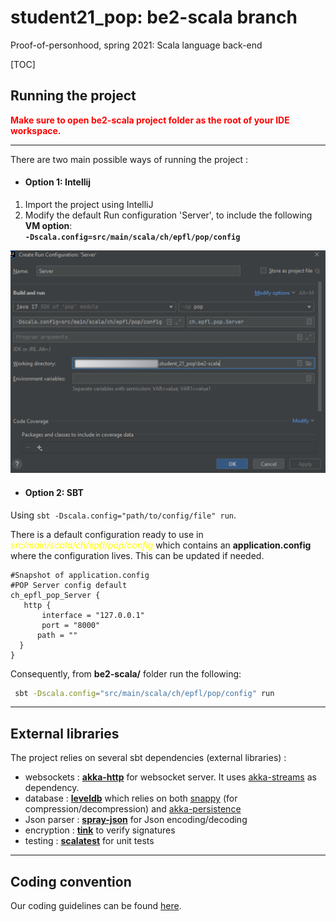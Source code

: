 # student21_pop: be2-scala branch
Proof-of-personhood, spring 2021: Scala language back-end

[TOC]

## Running the project
<span style="color:red;font-weight:bold">
Make sure to open be2-scala project folder as the root of your IDE workspace.
</span>

---
There are two main possible ways of running the project :
* #### Option 1: Intellij
1. Import the project using IntelliJ
2. Modify the default  Run configuration 'Server', to include the following __VM option__: <br>
__```-Dscala.config=src/main/scala/ch/epfl/pop/config```__

![](docs/images/intellij-vm.png)

* #### Option 2: SBT
 Using `sbt -Dscala.config="path/to/config/file" run`.

 There is a default configuration ready to use in <span style="color:yellow">_src/main/scala/ch/epfl/pop/config_</span> which contains an __application.config__ where the configuration lives. This can be updated if needed.
 ```apacheconf
 #Snapshot of application.config
 #POP Server config default
ch_epfl_pop_Server {
    http {
        interface = "127.0.0.1"
        port = "8000"
       path = ""
   }
}
```
Consequently, from **be2-scala/** folder run the following:
```bash
 sbt -Dscala.config="src/main/scala/ch/epfl/pop/config" run
```

---



## External libraries

The project relies on several sbt dependencies (external libraries) :

- websockets : [**akka-http**](https://doc.akka.io/docs/akka-http/current/introduction.html) for websocket server. It uses [akka-streams](https://doc.akka.io/docs/akka/current/stream/index.html) as dependency.
- database : [**leveldb**](https://github.com/codeborui/leveldb-scala) which relies on both [snappy](https://search.maven.org/artifact/org.xerial.snappy/snappy-java/1.1.7.3/jar) (for compression/decompression) and [akka-persistence](https://doc.akka.io/docs/akka/current/persistence.html)
- Json parser : [**spray-json**](https://github.com/spray/spray-json) for Json encoding/decoding
- encryption : [**tink**](https://github.com/google/tink/blob/master/docs/JAVA-HOWTO.md) to verify signatures
- testing : [**scalatest**](https://www.scalatest.org/) for unit tests

---



## Coding convention

Our coding guidelines can be found [here](https://docs.scala-lang.org/style/).

